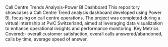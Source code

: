 Call Centre Trends Analysis-Power BI Dashboard
This repository showcases a Call Centre Trend analysis dashboard developed using Power BI, focusing on call centre operations. The project was completed during a virtual internship at PwC Switzerland, aimed at leveraging data visualization to enhance operational insights and performance monitoring.
Key Metrics Covered:- overall customer satisfaction, overall calls answered/abandoned, calls by time, average speed of answer.
